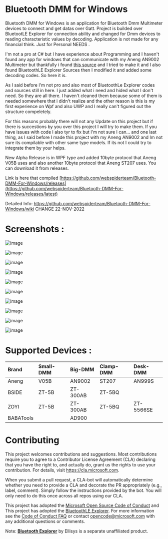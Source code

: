 # Bluetooth DMM for Windows 

Bluetooth DMM for Windows is an application for Bluetooth Dmm Multimeter devices to connect and get datas over Gatt. Project is builded over BluetootLE Explorer for connection ability and changed for Dmm devices to reading characteristic values by decoding. Application is not made for any financial think. Just for Personal NEEDS .

I'm not a pro at C# but I have experience about Programming and I haven't found any app for windows that can communicate with my Aneng AN9002 Multimeter but thankfully i found [this source](https://github.com/ludwich66/Bluetooth-DMM/wiki/Bluetooth-DMM-11-Byte-Data-Protocol) and I tried to make it and I also found BluetoothLE Explorer Sources then I modified it and added some decoding codes. So here it is. 

As I said before I'm not pro and also most of BluetoothLe Explorer codes and sources still in here. I just added what i need and hided what I don't need. So they are all there. I haven't cleaned them because some of them is needed somewhere that i didn't realize and the other reason is this is my first experience on Wpf and also UWP and I really can't figured out the structure compeletely. 

For this reasons probably there will not any Update on this project but if there is succestions by you over this project I will try to make them. If you have issues with code I also tyr to fix but I'm not sure I can... and one last thing, as I said before I made this project with my Aneng AN9002 and Im not sure its compilable with other same type models. If its not I could try to integrate them by your helps.

New Alpha Release is in WPF type and added 10byte protocol that Aneng V05B uses and also another 10byte protocol that Aneng ST207 uses.
You can download it from releases.

Link is here that compiled  [https://github.com/webspiderteam/Bluetooth-DMM-For-Windows/releases](https://github.com/webspiderteam/Bluetooth-DMM-For-Windows/releases/latest)

Detailed Info: https://github.com/webspiderteam/Bluetooth-DMM-For-Windows/wiki  CHANGE 22-NOV-2022

# Screenshots :
![image](https://user-images.githubusercontent.com/12202733/213878342-bc5ebad9-2219-4b0c-a7c3-68234b268741.png)

![image](https://user-images.githubusercontent.com/12202733/213878556-d4757904-3075-4bf1-898d-de4daa37a4a2.png)

![image](https://user-images.githubusercontent.com/85828505/180449524-7202afc3-8935-4c3a-a38c-cc5b02f3ba2a.png)

![image](https://user-images.githubusercontent.com/85828505/180449697-e0b7e208-c608-40ab-8d4a-9258311977f9.png)

![image](https://user-images.githubusercontent.com/12202733/213878696-64f3eede-e59d-471c-bc2f-a64727eff2a1.png)

![image](https://user-images.githubusercontent.com/12202733/213880602-4740e381-434b-424e-a9c2-e3d632b00341.png)

![image](https://user-images.githubusercontent.com/12202733/213880631-cc251a16-aa6d-4d88-a94c-8158fa8f9093.png)

![image](https://user-images.githubusercontent.com/12202733/213878839-9d4de690-9065-4909-828c-7cc80ab7a69c.png)

![image](https://user-images.githubusercontent.com/12202733/213878854-979688e2-06bf-432d-95cc-90b077ad0a99.png)

![image](https://user-images.githubusercontent.com/12202733/213878862-7a2ce52c-acb5-4f39-8fda-16d92e261974.png)


# Supported Devices :

|Brand|Small-DMM|Big-DMM|Clamp-DMM|Desk-DMM|
|:--|:--|:--|:--|:--|
|Aneng | V05B  | AN9002     | ST207  | AN999S |
|BSIDE | ZT-5B | ZT-300AB | ZT-5BQ |        |
| ZOYI | ZT-5B | ZT-300AB | ZT-5BQ |ZT-5566SE|
|BABATools |   |AD900     |        |        |


# Contributing

This project welcomes contributions and suggestions.  Most contributions require you to agree to a
Contributor License Agreement (CLA) declaring that you have the right to, and actually do, grant us
the rights to use your contribution. For details, visit https://cla.microsoft.com.

When you submit a pull request, a CLA-bot will automatically determine whether you need to provide
a CLA and decorate the PR appropriately (e.g., label, comment). Simply follow the instructions
provided by the bot. You will only need to do this once across all repos using our CLA.

This project has adopted the [Microsoft Open Source Code of Conduct](https://opensource.microsoft.com/codeofconduct/) and
This project has adopted the [BluetoothLE Explorer](https://github.com/microsoft/BluetoothLEExplorer).
For more information see the [Code of Conduct FAQ](https://opensource.microsoft.com/codeofconduct/faq/) or
contact [opencode@microsoft.com](mailto:opencode@microsoft.com) with any additional questions or comments.

Note: **[Bluetooth Explorer](https://www.ellisys.com/products/bex400)** by Ellisys is a separate unaffiliated product.
